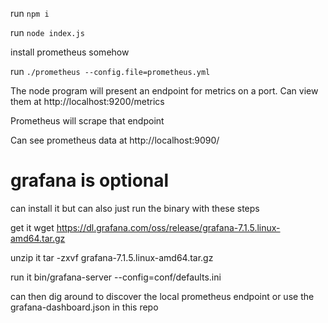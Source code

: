 
run `npm i`

run `node index.js`

install prometheus somehow

run `./prometheus --config.file=prometheus.yml`

The node program will present an endpoint for metrics on a port.
Can view them at http://localhost:9200/metrics

Prometheus will scrape that endpoint

Can see prometheus data at http://localhost:9090/


# grafana is optional

can install it but can also just run the binary with these steps

get it
wget https://dl.grafana.com/oss/release/grafana-7.1.5.linux-amd64.tar.gz

unzip it
tar -zxvf grafana-7.1.5.linux-amd64.tar.gz

run it
bin/grafana-server --config=conf/defaults.ini

can then dig around to discover the local prometheus endpoint or use the grafana-dashboard.json in this repo

